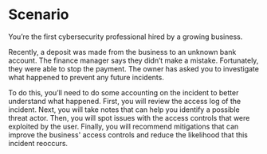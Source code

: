 # Scenario 
You’re the first cybersecurity professional hired by a growing business.

Recently, a deposit was made from the business to an unknown bank account. The finance manager says they didn’t make a mistake. Fortunately, they were able to stop the payment. The owner has asked you to investigate what happened to prevent any future incidents.

To do this, you’ll need to do some accounting on the incident to better understand what happened. First, you will review the access log of the incident. Next, you will take notes that can help you identify a possible threat actor. Then, you will spot issues with the access controls that were exploited by the user. Finally, you will recommend mitigations that can improve the business' access controls and reduce the likelihood that this incident reoccurs.
